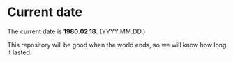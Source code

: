 # Current date

The current date is **1980.02.18.** (YYYY.MM.DD.)

This repository will be good when the world ends, so we will know how long it lasted.